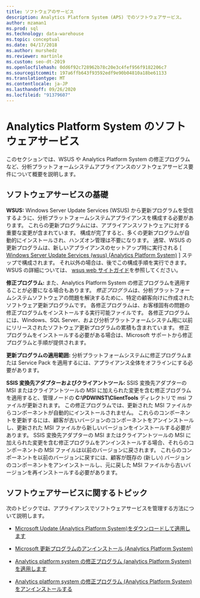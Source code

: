 ```yaml
---
title: ソフトウェアのサービス
description: Analytics Platform System (APS) でのソフトウェアサービス。
author: mzaman1
ms.prod: sql
ms.technology: data-warehouse
ms.topic: conceptual
ms.date: 04/17/2018
ms.author: murshedz
ms.reviewer: martinle
ms.custom: seo-dt-2019
ms.openlocfilehash: 0dd6f92c728962b78c20e3c4fef956f9182206c7
ms.sourcegitcommit: 197a6ffb643f93592edf9e90b04810a18be61133
ms.translationtype: MT
ms.contentlocale: ja-JP
ms.lasthandoff: 09/26/2020
ms.locfileid: "91379607"
---
```

# <a name="software-servicing-in-analytics-platform-system"></a>Analytics Platform System のソフトウェアサービス
このセクションでは、WSUS や Analytics Platform System の修正プログラムなど、分析プラットフォームシステムアプライアンスのソフトウェアサービス要件について概要を説明します。  
  
## <a name="software-servicing-basics"></a><a name="Basics"></a>ソフトウェアサービスの基礎  
**WSUS:** Windows Server Update Services (WSUS) から更新プログラムを受信するように、分析プラットフォームシステムアプライアンスを構成する必要があります。 これらの更新プログラムには、アプライアンスソフトウェアに対する重要な変更が含まれています。 構成が完了すると、多くの更新プログラムが自動的にインストールされ、ハンズオン管理は不要になります。 通常、WSUS の更新プログラムは、新しいアプライアンスのセットアップ時に実行される [ [Windows Server Update Services &#40;wsus&#41; &#40;Analytics Platform System&#41;](configure-windows-server-update-services-wsus.md) ] ステップで構成されます。 それ以外の場合は、後でこの構成手順を実行できます。 WSUS の詳細については、 [wsus web サイトガイド](/windows/deployment/deploy-whats-new)を参照してください。  
  
**修正プログラム:** また、Analytics Platform System の修正プログラムを適用することが必要になる場合もあります。 *修正プログラム*は、分析プラットフォームシステムソフトウェアの問題を解決するために、特定の顧客向けに作成されたソフトウェア更新プログラムです。 各修正プログラムは、お客様固有の問題の修正プログラムをインストールする実行可能ファイルです。 各修正プログラムには、Windows、SQL Server、および分析プラットフォームシステム用に以前にリリースされたソフトウェア更新プログラムの累積も含まれています。 修正プログラムをインストールする必要がある場合は、Microsoft サポートから修正プログラムと手順が提供されます。  
  
**更新プログラムの適用範囲:** 分析プラットフォームシステムに修正プログラムまたは Service Pack を適用するには、アプライアンス全体をオフラインにする必要があります。  
  
**SSIS 変換先アダプターおよびクライアントツール:** SSIS 変換先アダプターの MSI またはクライアントツールの MSI に加えられた変更を含む修正プログラムを適用すると、管理ノードの **C:\PDWINST\ClientTools** ディレクトリで msi ファイルが更新されます。 この修正プログラムでは、更新された MSI ファイルからコンポーネントが自動的にインストールされません。 これらのコンポーネントを更新するには、顧客が古いバージョンのコンポーネントをアンインストールし、更新された MSI ファイルから新しいバージョンをインストールする必要があります。 SSIS 変換先アダプターの MSI またはクライアントツールの MSI に加えられた変更を含む修正プログラムをアンインストールする場合、それらのコンポーネントの MSI ファイルは以前のバージョンに戻されます。 これらのコンポーネントを以前のバージョンに戻すには、顧客が既存の (新しい) バージョンのコンポーネントをアンインストールし、元に戻した MSI ファイルから古いバージョンを再インストールする必要があります。  
  
## <a name="software-servicing-topics"></a>ソフトウェアサービスに関するトピック  
次のトピックでは、アプライアンスでソフトウェアサービスを管理する方法について説明します。  
  
-   [Microsoft Update &#40;Analytics Platform System&#41;をダウンロードして適用します ](download-and-apply-microsoft-updates.md)  
  
-   [Microsoft 更新プログラムのアンインストール &#40;Analytics Platform System&#41;](uninstall-microsoft-updates.md)  
  
-   [Analytics platform system の修正プログラム &#40;analytics Platform System&#41;を適用します ](apply-analytics-platform-system-hotfixes.md)  
  
-   [Analytics platform system の修正プログラム &#40;Analytics Platform System&#41;をアンインストールする ](uninstall-analytics-platform-system-hotfixes.md)  
  
<!-- MISSING LINKS ## See Also  
[Common Metadata Query Examples &#40;SQL Server PDW&#41;](../sqlpdw/common-metadata-query-examples-sql-server-pdw.md)  -->  
